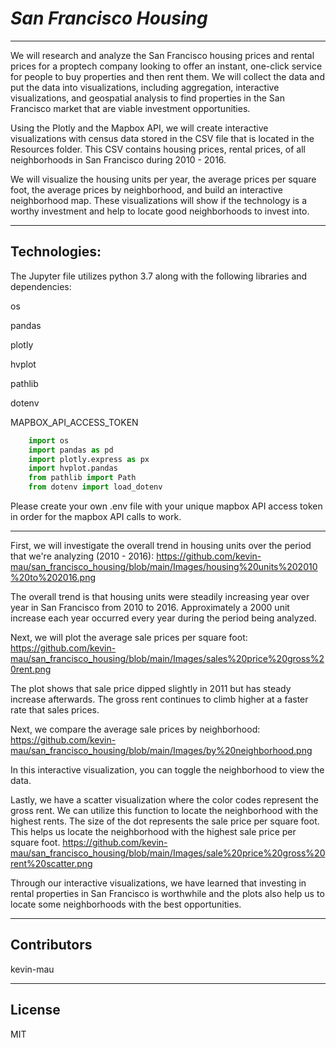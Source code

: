 # *San Francisco Housing*
---
We will research and analyze the San Francisco housing prices and rental prices for a proptech company looking to offer an instant, one-click service for people to buy properties and then rent them.  We will collect the data and put the data into visualizations, including aggregation, interactive visualizations, and geospatial analysis to find properties in the San Francisco market that are viable investment opportunities.  

Using the Plotly and the Mapbox API, we will create interactive visualizations with census data stored in the CSV file that is located in the Resources folder.  This CSV contains housing prices, rental prices, of all neighborhoods in San Francisco during 2010 - 2016.

We will visualize the housing units per year, the average prices per square foot, the average prices by neighborhood, and build an interactive neighborhood map.  These visualizations will show if the technology is a worthy investment and help to locate good neighborhoods to invest into.

---
## Technologies:

The Jupyter file utilizes python 3.7 along with the following libraries and dependencies:

os

pandas

plotly

hvplot

pathlib

dotenv

MAPBOX_API_ACCESS_TOKEN


```python
    import os
    import pandas as pd
    import plotly.express as px
    import hvplot.pandas
    from pathlib import Path
    from dotenv import load_dotenv
```

Please create your own .env file with your unique mapbox API access token in order for the mapbox API calls to work.

---

First, we will investigate the overall trend in housing units over the period that we're analyzing (2010 - 2016):
https://github.com/kevin-mau/san_francisco_housing/blob/main/Images/housing%20units%202010%20to%202016.png

The overall trend is that housing units were steadily increasing year over year in San Francisco from 2010 to 2016. Approximately a 2000 unit increase each year occurred every year during the period being analyzed.

Next, we will plot the average sale prices per square foot:
https://github.com/kevin-mau/san_francisco_housing/blob/main/Images/sales%20price%20gross%20rent.png

The plot shows that sale price dipped slightly in 2011 but has steady increase afterwards.  The gross rent continues to climb higher at a faster rate that sales prices.

Next, we compare the average sale prices by neighborhood:
https://github.com/kevin-mau/san_francisco_housing/blob/main/Images/by%20neighborhood.png

In this interactive visualization, you can toggle the neighborhood to view the data.  

Lastly, we have a scatter visualization where the color codes represent the gross rent.  We can utilize this function to locate the neighborhood with the highest rents.  The size of the dot represents the sale price per square foot.  This helps us locate the neighborhood with the highest sale price per square foot.
https://github.com/kevin-mau/san_francisco_housing/blob/main/Images/sale%20price%20gross%20rent%20scatter.png

Through our interactive visualizations, we have learned that investing in rental properties in San Francisco is worthwhile and the plots also help us to locate some neighborhoods with the best opportunities.

---

## Contributors

kevin-mau

---

## License

MIT
